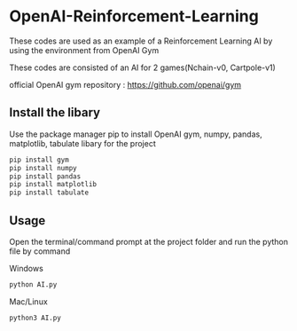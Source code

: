 # OpenAI-Reinforcement-Learning

These codes are used as an example of a Reinforcement Learning AI by using the environment from OpenAI Gym

These codes are consisted of an AI for 2 games(Nchain-v0, Cartpole-v1)

official OpenAI gym repository : https://github.com/openai/gym

## Install the libary

Use the package manager pip to install OpenAI gym, numpy, pandas, matplotlib, tabulate libary for the project

```bash
pip install gym
pip install numpy
pip install pandas
pip install matplotlib
pip install tabulate
```

## Usage

Open the terminal/command prompt at the project folder and run the python file by command

Windows
```bash
python AI.py
```

Mac/Linux
```bash
python3 AI.py
```
